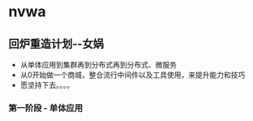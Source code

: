 # nvwa
## 回炉重造计划--女娲
+ 从单体应用到集群再到分布式再到分布式、微服务
+ 从0开始做一个商城，整合流行中间件以及工具使用，来提升能力和技巧
+ 愿坚持下去。。。。

### 第一阶段 - 单体应用
